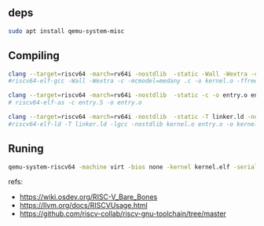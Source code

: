 
## deps 
```bash
sudo apt install qemu-system-misc
```

## Compiling
```bash
clang --target=riscv64 -march=rv64i -nostdlib  -static -Wall -Wextra -c -mcmodel=medany -c -o kernel.o kernel.c
#riscv64-elf-gcc -Wall -Wextra -c -mcmodel=medany .c -o kernel.o -ffreestanding

clang --target=riscv64 -march=rv64i -nostdlib  -static -c -o entry.o entry.s
# riscv64-elf-as -c entry.S -o entry.o

clang --target=riscv64 -march=rv64i -nostdlib  -static -T linker.ld -nostdlib kernel.o entry.o -o kernel.elf
#riscv64-elf-ld -T linker.ld -lgcc -nostdlib kernel.o entry.o -o kernel.elf
```

## Runing
```bash
qemu-system-riscv64 -machine virt -bios none -kernel kernel.elf -serial mon:stdio
```

refs:
- https://wiki.osdev.org/RISC-V_Bare_Bones
- https://llvm.org/docs/RISCVUsage.html
- https://github.com/riscv-collab/riscv-gnu-toolchain/tree/master